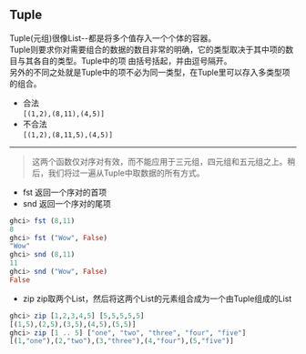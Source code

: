 ## Tuple
Tuple(元组)很像List--都是将多个值存入一个个体的容器。  
Tuple则要求你对需要组合的数据的数目非常的明确，它的类型取决于其中项的数目与其各自的类型。Tuple中的项 由括号括起，并由逗号隔开。  
另外的不同之处就是Tuple中的项不必为同一类型，在Tuple里可以存入多类型项的组合。  
- 合法  
`[(1,2),(8,11),(4,5)]`   
- 不合法   
`[(1,2),(8,11,5),(4,5)]`
---
> 这两个函数仅对序对有效，而不能应用于三元组，四元组和五元组之上。稍后，我们将过一遍从Tuple中取数据的所有方式。
- fst
返回一个序对的首项
- snd 
返回一个序对的尾项
```hs
ghci> fst (8,11)   
8   
ghci> fst ("Wow", False)   
"Wow"
ghci> snd (8,11)   
11   
ghci> snd ("Wow", False)   
False
```
- zip
zip取两个List，然后将这两个List的元素组合成为一个由Tuple组成的List
```hs
ghci> zip [1,2,3,4,5] [5,5,5,5,5]   
[(1,5),(2,5),(3,5),(4,5),(5,5)]   
ghci> zip [1 .. 5] ["one", "two", "three", "four", "five"]   
[(1,"one"),(2,"two"),(3,"three"),(4,"four"),(5,"five")]
```
